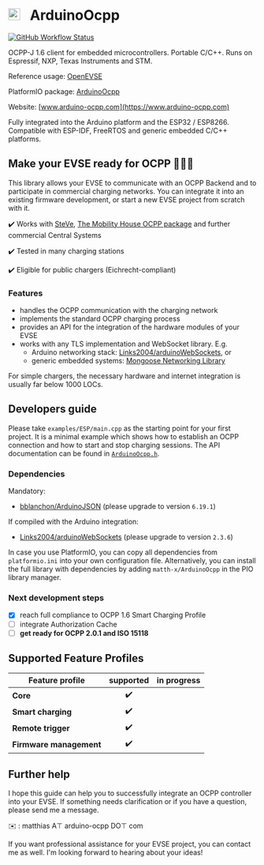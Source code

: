 # <img src="https://user-images.githubusercontent.com/63792403/133922028-fefc8abb-fde9-460b-826f-09a458502d17.png" alt="Icon" height="24"> &nbsp; ArduinoOcpp

[![GitHub Workflow Status](https://img.shields.io/github/workflow/status/matth-x/ArduinoOcpp/PlatformIO%20CI?logo=github)](https://github.com/matth-x/ArduinoOcpp/actions)

OCPP-J 1.6 client for embedded microcontrollers. Portable C/C++. Runs on Espressif, NXP, Texas Instruments and STM.

Reference usage: [OpenEVSE](https://github.com/OpenEVSE/ESP32_WiFi_V4.x/blob/master/src/ocpp.cpp)

PlatformIO package: [ArduinoOcpp](https://platformio.org/lib/show/11975/ArduinoOcpp)

Website: [www.arduino-ocpp.com](https://www.arduino-ocpp.com)

Fully integrated into the Arduino platform and the ESP32 / ESP8266. Compatible with ESP-IDF, FreeRTOS and generic embedded C/C++ platforms.

## Make your EVSE ready for OCPP :car::electric_plug::battery:

This library allows your EVSE to communicate with an OCPP Backend and to participate in commercial charging networks. You can integrate it into an existing firmware development, or start a new EVSE project from scratch with it.

:heavy_check_mark: Works with [SteVe](https://github.com/RWTH-i5-IDSG/steve), [The Mobility House OCPP package](https://github.com/mobilityhouse/ocpp) and further commercial Central Systems

:heavy_check_mark: Tested in many charging stations

:heavy_check_mark: Eligible for public chargers (Eichrecht-compliant)

### Features

- handles the OCPP communication with the charging network
- implements the standard OCPP charging process
- provides an API for the integration of the hardware modules of your EVSE
- works with any TLS implementation and WebSocket library. E.g.
   - Arduino networking stack: [Links2004/arduinoWebSockets](https://github.com/Links2004/arduinoWebSockets), or
   - generic embedded systems: [Mongoose Networking Library](https://github.com/cesanta/mongoose)

For simple chargers, the necessary hardware and internet integration is usually far below 1000 LOCs.

## Developers guide

Please take `examples/ESP/main.cpp` as the starting point for your first project. It is a minimal example which shows how to establish an OCPP connection and how to start and stop charging sessions. The API documentation can be found in [`ArduinoOcpp.h`](https://github.com/matth-x/ArduinoOcpp/blob/master/src/ArduinoOcpp.h).

### Dependencies

Mandatory:

- [bblanchon/ArduinoJSON](https://github.com/bblanchon/ArduinoJson) (please upgrade to version `6.19.1`)

If compiled with the Arduino integration:

- [Links2004/arduinoWebSockets](https://github.com/Links2004/arduinoWebSockets) (please upgrade to version `2.3.6`)

In case you use PlatformIO, you can copy all dependencies from `platformio.ini` into your own configuration file. Alternatively, you can install the full library with dependencies by adding `matth-x/ArduinoOcpp` in the PIO library manager.

### Next development steps

- [x] reach full compliance to OCPP 1.6 Smart Charging Profile
- [ ] integrate Authorization Cache
- [ ] **get ready for OCPP 2.0.1 and ISO 15118**

## Supported Feature Profiles

| Feature profile | supported | in progress |
| -------------- | :---------: | :-----------: |
| **Core** | :heavy_check_mark: |
| **Smart charging** | :heavy_check_mark: |
| **Remote trigger** | :heavy_check_mark: |
| **Firmware management** | :heavy_check_mark: |

## Further help

I hope this guide can help you to successfully integrate an OCPP controller into your EVSE. If something needs clarification or if you have a question, please send me a message.

:envelope: : matthias A⊤ arduino-ocpp DО⊤ com

If you want professional assistance for your EVSE project, you can contact me as well. I'm looking forward to hearing about your ideas!
